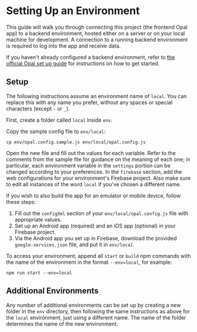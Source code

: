 # Setting Up an Environment

This guide will walk you through connecting this project (the frontend Opal app) to a backend environment,
hosted either on a server or on your local machine for development.
A connection to a running backend environment is required to log into the app and receive data.

If you haven't already configured a backend environment, refer to
[the official Opal set up guide](https://opalmedapps.gitlab.io/docs/development/setup/)
for instructions on how to get started.

## Setup

The following instructions assume an environment name of `local`.
You can replace this with any name you prefer, without any spaces or special characters (except `-` or `_`).

First, create a folder called `local` inside `env`.

Copy the sample config file to `env/local`:

```shell
cp env/opal.config.sample.js env/local/opal.config.js
```

Open the new file and fill out the values for each variable.
Refer to the comments from the sample file for guidance on the meaning of each one;
in particular, each environment variable in the `settings` portion can be changed according to your preferences. In the
`firebase` section, add the web configurations for your environment's Firebase project.
Also make sure to edit all instances of the word `local` if you've chosen a different name.

If you wish to also build the app for an emulator or mobile device, follow these steps:

1. Fill out the `configXml` section of your `env/local/opal.config.js` file with appropriate values.
2. Set up an Android app (required) and an iOS app (optional) in your Firebase project.
3. Via the Android app you set up in Firebase, download the provided `google-services.json` file, and put it in `env/local`.

To access your environment, append all `start` or `build` npm commands with the name of the environment in the format `--env=local`,
for example:

```shell
npm run start --env=local
```

## Additional Environments

Any number of additional environments can be set up by creating a new folder in the `env` directory,
then following the same instructions as above for the `local` environment, just using a different name.
The name of the folder determines the name of the new environment.
